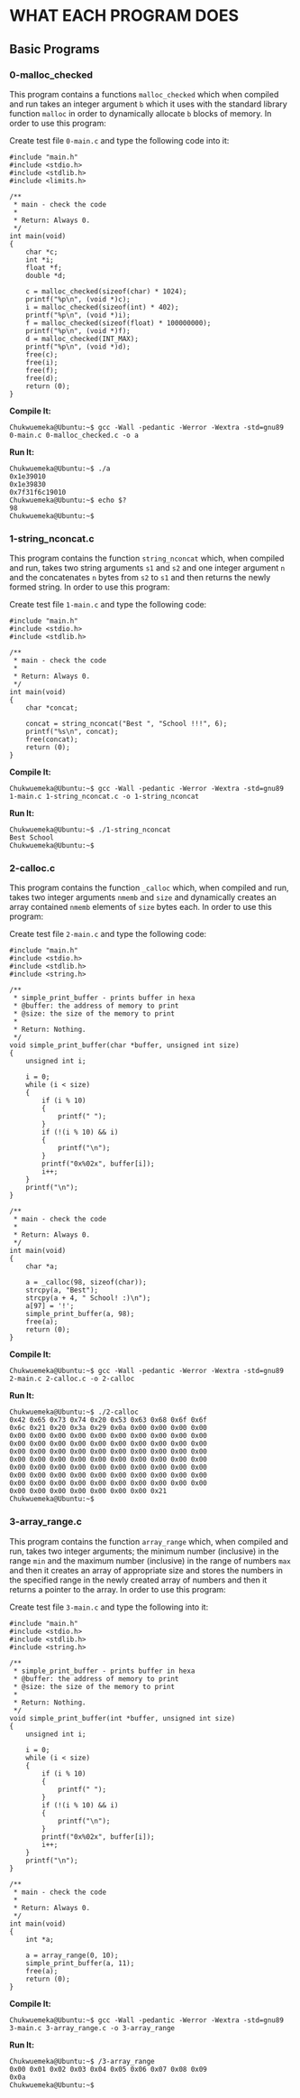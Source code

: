 # WHAT EACH PROGRAM DOES

## Basic Programs

### 0-malloc_checked
This program contains a functions `malloc_checked` which when compiled and run takes an integer argument `b` which it uses with the standard library function `malloc` in order to dynamically allocate `b` blocks of memory. In order to use this program:

Create test file `0-main.c` and type the following code into it:

```
#include "main.h"
#include <stdio.h>
#include <stdlib.h>
#include <limits.h>

/**
 * main - check the code
 *
 * Return: Always 0.
 */
int main(void)
{
    char *c;
    int *i;
    float *f;
    double *d;

    c = malloc_checked(sizeof(char) * 1024);
    printf("%p\n", (void *)c);
    i = malloc_checked(sizeof(int) * 402);
    printf("%p\n", (void *)i);
    f = malloc_checked(sizeof(float) * 100000000);
    printf("%p\n", (void *)f);
    d = malloc_checked(INT_MAX);
    printf("%p\n", (void *)d);
    free(c);
    free(i);
    free(f);
    free(d);
    return (0);
}
```

**Compile It:**

```
Chukwuemeka@Ubuntu:~$ gcc -Wall -pedantic -Werror -Wextra -std=gnu89 0-main.c 0-malloc_checked.c -o a
```

**Run It:**

```
Chukwuemeka@Ubuntu:~$ ./a 
0x1e39010
0x1e39830
0x7f31f6c19010
Chukwuemeka@Ubuntu:~$ echo $?
98
Chukwuemeka@Ubuntu:~$ 
```

### 1-string_nconcat.c
This program contains the function `string_nconcat` which, when compiled and run, takes two string arguments `s1` and `s2` and one integer argument `n` and the concatenates `n` bytes from `s2` to `s1` and then returns the newly formed string. In order to use this program:

Create test file `1-main.c` and type the following code:

```
#include "main.h"
#include <stdio.h>
#include <stdlib.h>

/**
 * main - check the code
 *
 * Return: Always 0.
 */
int main(void)
{
    char *concat;

    concat = string_nconcat("Best ", "School !!!", 6);
    printf("%s\n", concat);
    free(concat);
    return (0);
}
```

**Compile It:**

```
Chukwuemeka@Ubuntu:~$ gcc -Wall -pedantic -Werror -Wextra -std=gnu89 1-main.c 1-string_nconcat.c -o 1-string_nconcat
```

**Run It:**

```
Chukwuemeka@Ubuntu:~$ ./1-string_nconcat
Best School
Chukwuemeka@Ubuntu:~$ 
```

### 2-calloc.c
This program contains the function `_calloc` which, when compiled and run, takes two integer arguments `nmemb` and `size` and dynamically creates an array contained `nmemb` elements of `size` bytes each. In order to use this program:

Create test file `2-main.c` and type the following code:

```
#include "main.h"
#include <stdio.h>
#include <stdlib.h>
#include <string.h>

/**
 * simple_print_buffer - prints buffer in hexa
 * @buffer: the address of memory to print
 * @size: the size of the memory to print
 *
 * Return: Nothing.
 */
void simple_print_buffer(char *buffer, unsigned int size)
{
    unsigned int i;

    i = 0;
    while (i < size)
    {
        if (i % 10)
        {
            printf(" ");
        }
        if (!(i % 10) && i)
        {
            printf("\n");
        }
        printf("0x%02x", buffer[i]);
        i++;
    }
    printf("\n");
}

/**
 * main - check the code
 *
 * Return: Always 0.
 */
int main(void)
{
    char *a;

    a = _calloc(98, sizeof(char));
    strcpy(a, "Best");
    strcpy(a + 4, " School! :)\n");
    a[97] = '!';
    simple_print_buffer(a, 98);
    free(a);
    return (0);
}
```

**Compile It:**

```
Chukwuemeka@Ubuntu:~$ gcc -Wall -pedantic -Werror -Wextra -std=gnu89 2-main.c 2-calloc.c -o 2-calloc
```

**Run It:**

```
Chukwuemeka@Ubuntu:~$ ./2-calloc
0x42 0x65 0x73 0x74 0x20 0x53 0x63 0x68 0x6f 0x6f
0x6c 0x21 0x20 0x3a 0x29 0x0a 0x00 0x00 0x00 0x00
0x00 0x00 0x00 0x00 0x00 0x00 0x00 0x00 0x00 0x00
0x00 0x00 0x00 0x00 0x00 0x00 0x00 0x00 0x00 0x00
0x00 0x00 0x00 0x00 0x00 0x00 0x00 0x00 0x00 0x00
0x00 0x00 0x00 0x00 0x00 0x00 0x00 0x00 0x00 0x00
0x00 0x00 0x00 0x00 0x00 0x00 0x00 0x00 0x00 0x00
0x00 0x00 0x00 0x00 0x00 0x00 0x00 0x00 0x00 0x00
0x00 0x00 0x00 0x00 0x00 0x00 0x00 0x00 0x00 0x00
0x00 0x00 0x00 0x00 0x00 0x00 0x00 0x21
Chukwuemeka@Ubuntu:~$ 
```

### 3-array_range.c
This program contains the function `array_range` which, when compiled and run, takes two integer arguments; the minimum number (inclusive) in the range `min` and the maximum number (inclusive) in the range of numbers `max` and then it creates an array of appropriate size and stores the numbers in the specified range in the newly created array of numbers and then it returns a pointer to the array. In order to use this program:

Create test file `3-main.c` and type the following into it:

```
#include "main.h"
#include <stdio.h>
#include <stdlib.h>
#include <string.h>

/**
 * simple_print_buffer - prints buffer in hexa
 * @buffer: the address of memory to print
 * @size: the size of the memory to print
 *
 * Return: Nothing.
 */
void simple_print_buffer(int *buffer, unsigned int size)
{
    unsigned int i;

    i = 0;
    while (i < size)
    {
        if (i % 10)
        {
            printf(" ");
        }
        if (!(i % 10) && i)
        {
            printf("\n");
        }
        printf("0x%02x", buffer[i]);
        i++;
    }
    printf("\n");
}

/**
 * main - check the code
 *
 * Return: Always 0.
 */
int main(void)
{
    int *a;

    a = array_range(0, 10);
    simple_print_buffer(a, 11);
    free(a);
    return (0);
}
```

**Compile It:**

```
Chukwuemeka@Ubuntu:~$ gcc -Wall -pedantic -Werror -Wextra -std=gnu89 3-main.c 3-array_range.c -o 3-array_range
```

**Run It:**

```
Chukwuemeka@Ubuntu:~$ /3-array_range
0x00 0x01 0x02 0x03 0x04 0x05 0x06 0x07 0x08 0x09
0x0a
Chukwuemeka@Ubuntu:~$ 
```























